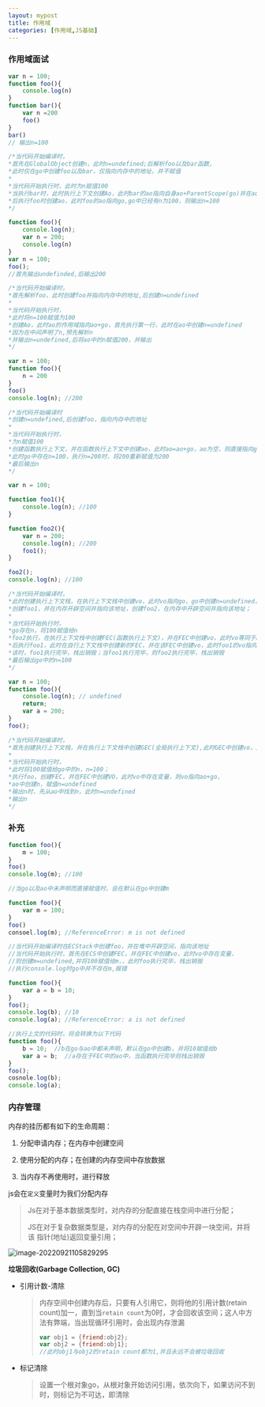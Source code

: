 ```yaml
---
layout: mypost
title: 作用域
categories: [作用域,JS基础]
---
```


### 作用域面试

```js
var n = 100;
function foo(){
    console.log(n)
}
function bar(){
    var n =200
  	foo()
}
bar()
// 输出n=100

/*当代码开始编译时，
*首先在GlobalObject创建n，此时n=undefined;后解析foo以及bar函数，
*此时仅在go中创建foo以及bar，仅指向内存中的地址，并不赋值
*
*当代码开始执行时，此时为n赋值100
*当执行bar时，此时执行上下文创建Ao，此时bar的ao指向自身ao+ParentScope(go)并在ao中创建n，此时n为undefined，并赋值为200
*后执行foo时创建ao，此时foo的ao指向go,go中已经有n为100，则输出n=100
*/
```

```js
function foo(){
    console.log(n);
    var n = 200;
    console.log(n)
}
var n = 100;
foo();
//首先输出undefinded,后输出200

/*当代码开始编译时，
*首先解析foo，此时创建foo并指向内存中的地址,后创建n=undefined
*
*当代码开始执行时，
*此时将n=100赋值为100
*创建Ao，此时ao的作用域指向ao+go，首先执行第一行，此时在ao中创建n=undefined
*因为在中间声明了n,预先解析n
*并输出n=undefined,后将ao中的n赋值200，并输出
*/
```

```js
var n = 100;
function foo(){
    n = 200
}
foo()
console.log(n); //200

/*当代码开始编译时
*创建n=undefined,后创建foo，指向内存中的地址
*
*当代码开始执行时，
*为n赋值100
*创建函数执行上下文，并在函数执行上下文中创建ao，此时ao=ao+go，ao为空，则直接指向go，即ao=go
*此时go中存在n=100，执行n=200时，将200重新赋值为200
*最后输出n
*/
```

```js
var n = 100;

function foo1(){
    console.log(n); //100
}

function foo2(){
    var n = 200;
    console.log(n); //200
    foo1();
}

foo2();
console.log(n); //100

/*当代码开始编译时，
*此时创建执行上下文栈，在执行上下文栈中创建vo，此时vo指向go，go中创建n=undefined，
*创建foo1，并在内存开辟空间并指向该地址，创建foo2，在内存中开辟空间并指向该地址；
*
*当代码开始执行时，
*go存在n，将100赋值给n
*foo2执行，在执行上下文栈中创建FEC(函数执行上下文)，并在FEC中创建vo，此时vo等同于ao+go，在ao中创建n，并赋值200，第一个输出200；
*后执行foo1，此时在自行上下文栈中创建新的FEC，并在该FEC中创建vo，此时foo1的vo指向go，此时在go中存在n=100，此时输出100
*该时，foo1执行完毕，栈出销毁；当foo1执行完毕，则foo2执行完毕，栈出销毁
*最后输出go中的n=100
*/
```

```js
var n = 100;
function foo(){
    console.log(n); // undefined
    return;
    var a = 200;
}
foo();

/*当代码开始编译时，
*首先创建执行上下文栈，并在执行上下文栈中创建GEC(全局执行上下文),此时GEC中创建vo，此时vo指向go，创建n=undefined,创建foo，并在堆内存中开辟空间，指向该地址
*
*当代码开始执行时，
*此时将100赋值给go中的n，n=100；
*执行foo，创建FEC，并在FEC中创建VO，此时vo中存在变量，则vo指向ao+go，
*ao中创建n，赋值n=undefined
*输出n时，先从ao中找到n，此时n=undefined
*输出n
*/
```

### 补充

```js
function foo(){
    m = 100;
}
foo()
console.log(m); //100

//当go以及ao中未声明而直接赋值时，会在默认在go中创建m

function foo(){
    var m = 100;
}
foo()
consoel.log(m); //ReferenceError: m is not defined

//当代码开始编译时在ECStack中创建foo，并在堆中开辟空间，指向该地址
//当代码开始执行时，首先在ECS中创建FEC，并在FEC中创建vo，此时vo中存在变量，
//则创建m=undefined,并将100赋值给m，，此时foo执行完毕，栈出销毁
//执行console.log时go中并不存在m,报错
```

```js
function foo(){
    var a = b = 10;
}
foo();
console.log(b); //10
console.log(a); //ReferenceError: a is not defined

//执行上文的代码时，将会转换为以下代码
function foo(){
    b = 10;  //b在go与ao中都未声明，默认在go中创建b，并将10赋值给b
    var a = b;  //a存在于FEC中的ao中，当函数执行完毕则栈出销毁
}
foo();
cosnole.log(b);
console.log(a);
```

### 内存管理

内存的挂历都有如下的生命周期：

1. 分配申请内存；在内存中创建空间

2. 使用分配的内存；在创建的内存空间中存放数据
3. 当内存不再使用时，进行释放

js会在`定义`变量时为我们分配内存

> Js在对于基本数据类型时，对内存的分配直接在栈空间中进行分配；
>
> JS在对于复杂数据类型是，对内存的分配在对空间中开辟一块空间，并将该
> 指针(地址)返回变量引用；

![image-20220921105829295](image-20220921105829295.png)

**垃圾回收(Garbage Collection, GC)**

- 引用计数-清除

  > 内存空间中创建内存后，只要有人引用它，则将他的引用计数(retain count)加一，直到当`retain count`为0时，才会回收该空间；这人中方法有弊端，当出现循环引用时，会出现内存泄漏
  >
  > ```js
  > var obj1 = {friend:obj2};
  > var obj2 = {friend:obj1};
  > //此时obj1与obj2的retain count都为1,并且永远不会被垃圾回收
  > ```

- 标记清除

  > 设置一个根对象go，从根对象开始访问引用，依次向下，如果访问不到时，则标记为不可达，即清除

